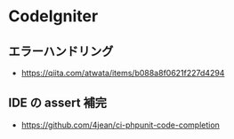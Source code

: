 # CodeIgniter

## エラーハンドリング
- https://qiita.com/atwata/items/b088a8f0621f227d4294

## IDE の assert 補完
- https://github.com/4jean/ci-phpunit-code-completion
